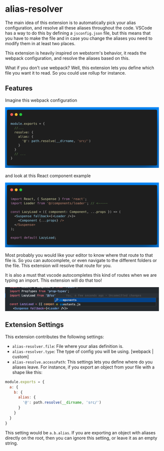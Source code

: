 # alias-resolver

The main idea of this extension is to automatically pick your alias configuration, and resolve all these aliases throughout the code. VSCode has a way to do this by defining a `jsconfig.json` file, but this means that you have to make the file and in case you change the aliases you need to modify them in at least two places.

This extension is heavily inspired on webstorm's behavior, it reads the webpack configuration, and resolve the aliases based on this.

What if you don't use webpack? Well, this extension lets you define which file you want it to read. So you could use rollup for instance.

## Features

Imagine this webpack configuration

![Route resolving](images/webpack-config.png)

and look at this React component example

![Route resolving](images/some-js-example.png)

Most probably you would like your editor to know where that route to that file is. So you can autocomplete, or even navigate to the different folders or the file. This extension will resolve that route for you.

It is also a must that vscode autocompletes this kind of routes when we are typing an import. This extension will do that too!

![Autocomplete](images/autocomplete.png)

## Extension Settings

This extension contributes the following settings:

- `alias-resolver.file`: File where your alias definition is.
- `alias-resolver.type`: The type of config you will be using. [webpack | custom]
- `alias-resolve.accessPath`: This settings lets you define where do you aliases leave. For instance, if you export an object from your file with a shape like this:

```js
module.exports = {
  a: {
    b: {
      alias: {
        '@': path.resolve(__dirname, 'src/')
      }
    }
  }
}
```

This setting would be `a.b.alias`. If you are exporting an object with aliases directly on the root, then you can ignore this setting, or leave it as an empty string.
